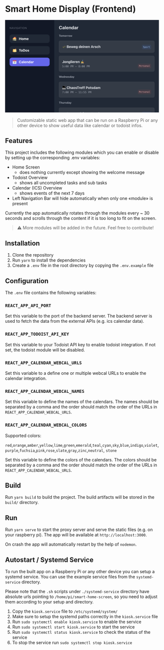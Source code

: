 # Smart Home Display (Frontend)

![teaser.gif](docs/teaser.png)

> Customizable static web app that can be run on a Raspberry Pi or any other device to show useful data like calendar or todoist infos.


## Features

This project includes the following modules which you can enable or disable by setting up the corresponding .env variables:

- Home Screen
  - does nothing currently except showing the welcome message
- Todoist Overview
  - shows all uncompleted tasks and sub tasks
- Calendar (ICS) Overview
  - shows events of the next 7 days
- Left Navigation Bar will hide automatically when only one «module» is present

Currently the app automatically rotates through the modules every ~ 30 seconds and scrolls through the content if it is too long to fit on the screen.

> ⚠️ More modules will be added in the future. Feel free to contribute!

## Installation

1. Clone the repository
2. Run `yarn` to install the dependencies
3. Create a `.env` file in the root directory by copying the `.env.example` file


## Configuration

The `.env` file contains the following variables:

### `REACT_APP_API_PORT`

Set this variable to the port of the backend server. The backend server is used to fetch the data from the external APIs (e.g. ics calendar data).

### `REACT_APP_TODOIST_API_KEY`

Set this variable to your Todoist API key to enable todoist integration. If not set, the todoist module will be disabled.

### `REACT_APP_CALENDAR_WEBCAL_URLS`

Set this variable to a define one or multiple webcal URLs to enable the calendar integration. 

### `REACT_APP_CALENDAR_WEBCAL_NAMES`

Set this variable to define the names of the calendars. The names should be separated by a comma and the order should match the order of the URLs in `REACT_APP_CALENDAR_WEBCAL_URLS`.

### `REACT_APP_CALENDAR_WEBCAL_COLORS`

Supported colors:

`red`,`orange`,`amber`,`yellow`,`lime`,`green`,`emerald`,`teal`,`cyan`,`sky`,`blue`,`indigo`,`violet`,`purple`,`fuchsia`,`pink`,`rose`,`slate`,`gray`,`zinc`,`neutral`, `stone`

Set this variable to define the colors of the calendars. The colors should be separated by a comma and the order should match the order of the URLs in `REACT_APP_CALENDAR_WEBCAL_URLS`.

## Build

Run `yarn build` to build the project. The build artifacts will be stored in the `build/` directory.


## Run

Run `yarn serve` to start the proxy server and serve the static files (e.g. on your raspberry pi). The app will be available at `http://localhost:3000`.

On crash the app will automatically restart by the help of `nodemon`.

## Autostart / Systemd Service

To run the built app on a Raspberry Pi or any other device you can setup a systemd service. You can use the example service files from the `systemd-service` directory.

Please note that the `.sh` scripts under `./systemd-service` directory have absolute urls pointing to `/home/pi/smart-home-screen`, so you need to adjust them according to your setup and directory.

1. Copy the `kiosk.service` file to `/etc/systemd/system/`
2. Make sure to setup the systemd paths correctly in the `kiosk.service` file
3. Run `sudo systemctl enable kiosk.service` to enable the service
4. Run `sudo systemctl start kiosk.service` to start the service
5. Run `sudo systemctl status kiosk.service` to check the status of the service
6. To stop the service run `sudo systemctl stop kiosk.service`
